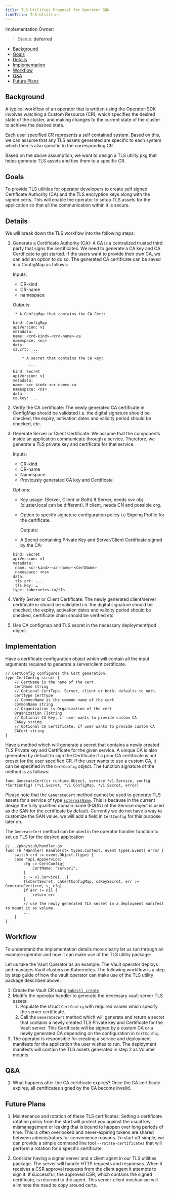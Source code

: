 ```yaml
---
title: TLS Utilities Proposal for Operator SDK
linkTitle: TLS Utilities
---
```


Implementation Owner:

> Status: **deferred**

- [Background](#background)
- [Goals](#goals)
- [Details](#details)
- [Implementation](#implementation)
- [Workflow](#workflow)
- [Q&A](#qa)
- [Future Plans](#future-plans)

## Background

A typical workflow of an operator that is written using the Operator-SDK involves watching a Custom Resource (CR), which specifies the desired state of the cluster, and making changes to the current state of the cluster to achieve the desired state.

Each user specified CR represents a self contained system. Based on this, we can assume that any TLS assets generated are specific to each system which then is also specific to the corresponding CR.

Based on the above assumption, we want to design a TLS utility pkg that helps generate TLS assets and ties them to a specific CR.

## Goals

To provide TLS utilities for operator developers to create self signed Certificate Authority (CA) and the TLS encryption keys along with the signed certs. This will enable the operator to setup TLS assets for the application so that all the communication within it is secure.

## Details

We will break down the TLS workflow into the following steps:

1. Generate a Certificate Authority (CA): A CA is a centralized trusted third party that signs the certificates. We need to generate a CA key and CA Certificate to get started. If the users want to provide their own CA, we can add an option to do so. The generated CA certificate can be saved in a ConfigMap as follows:

	Inputs:

	* CR-kind
	* CR-name
	* namespace

	Outputs:

        * A ConfigMap that contains the CA Cert:

	```
	kind: ConfigMap
	apiVersion: v1
	metadata:
	name: <crd-kind>-<crd-name>-ca
	namespace: <ns>
	data:
	ca.crt: ...
            ```
        * A secret that contains the CA key:

           ```
	kind: Secret
	apiVersion: v1
	metadata:
	name: <cr-kind>-<cr-name>-ca
	namespace: <ns>
	data:
	ca.key: ...
	```

2. Verify the CA certificate: The newly generated CA certificate in ConfigMap should be validated i.e. the digital signature should be checked, the expiry, activation dates and validity period should be checked, etc.

3. Generate Server or Client Certificate: We assume that the components inside an application communicate through a service. Therefore, we generate a TLS private key and certificate for that service.

	Inputs:

	* CR-kind
	* CR-name
	* Namespace
	* Previously generated CA key and Certificate

	Options:

	* Key usage: (Server, Client or Both) If Server, needs svc obj (cluster.local can be different). If client, needs CN and possible org.
	* Option to specify signature configuration policy i.e Signing Profile for the certificate.

        Outputs:

	* A Secret containing Private Key and Server/Client Certificate signed by the CA:

	```
	kind: Secret
	apiVersion: v1
	metadata:
	 name: <cr-kind>-<cr-name>-<CertName>
	 namespace: <ns>
	data:
	 tls.crt: ...
	 tls.key: …
	type: kubernetes.io/tls
	```

4. Verify Server or Client Certificate: The newly generated client/server certificate in should be validated i.e. the digital signature should be checked, the expiry, activation dates and validity period should be checked, certificate chain should be verified etc


5. Use CA configmap and TLS secret in the necessary deployment/pod object.

## Implementation

Have a certificate configuration object which will contain all the input arguments required to generate a server/client certificate.

```
// CertConfig configures the Cert generation.
type CertConfig struct {
	// CertName is the name of the cert.
	CertName string
	// Optional CertType. Server, client or both; defaults to both.
	CertType CertType
	// CommonName is the common name of the cert
	CommonName string
	// Organization is Organization of the cert
	Organization []string
	// Optional CA Key, if user wants to provide custom CA
	CAKey string
	// Optional CA Certificate, if user wants to provide custom CA
	CACert string
}
```

Have a method which will generate a secret that contains a newly created TLS Private key and Certificate for the given service. A unique CA is also generated by default to sign the Certificate if a prior CA certificate is not preset for the user specified CR. If the user wants to use a custom CA, it can be specified in the `CertConfig` object. The function signature of the method is as follows:

```
func GenerateCert(cr runtime.Object, service *v1.Service, config *CertConfig) (*v1.Secret, *v1.ConfigMap, *v1.Secret, error)

```

Please note that the `GenerateCert` method cannot be used to generate TLS assets for a service of type [`ExternalName`](https://kubernetes.io/docs/concepts/services-networking/service/#externalname). This is because in the current design the fully qualified domain name (FQDN) of the Service object is used as the SAN for the certificate by default. Currently we do not have a way to customize the SAN value, we will add a field in `CertConfig` for this purpose later on.

The `GenerateCert` method can be used in the operator handler function to set up TLS for the desired application

```
// ../pkg/stub/handler.go
func (h *Handler) Handle(ctx types.Context, event types.Event) error {
	switch crd := event.Object.(type) {
	case *api.AppService:
		cfg := CertConfig{
			CertName: "server1",
		}
		s := v1.Service{...}
		tlsCertSecret, caCertConfigMap, caKeySecret, err := GenerateCert(crd, s, cfg)
		if err != nil {
			return err
		}
		// use the newly generated TLS secret in a deployment manifest to mount it as volume.
		...
	}
}
```
## Workflow

To understand the implementation details more clearly let us run through an example operator and how it can make use of the TLS utility package:

Let us take the Vault Operator as an example. The Vault operator deploys and manages Vault clusters on Kubernetes. The following workflow is a step by step guide of how the vault operator can make use of the TLS utility package described above:

1. Create the Vault CR using [`kubectl create`](https://github.com/coreos/vault-operator/blob/master/example/vault_crd.yaml)
2. Modify the operator handler to generate the necessary vault server TLS assets:
	1. Populate the struct `CertConfig` with required values which specify the server certificate.
	2. Call the `GenerateCert` method which will generate and return a secret that contains a newly created TLS Private key and Certificate for the Vault server. This Certificate will be signed by a custom CA or a newly generated CA depending on the configuration in `CertConfig`.
3. The operator is responsible for creating a service and deployment manifests for the application the user wishes to run. The deployment manifests will contain the TLS assets generated in step 2 as Volume mounts.

## Q&A

1. What happens after the CA certificate expires?
   Once the CA certificate expires, all certificates signed by the CA become invalid.

## Future Plans

1. Maintenance and rotation of these TLS certificates: Setting a certificate rotation policy from the start will protect you against the usual key mismanagement or leaking that is bound to happen over long periods of time. This is often overlooked and never-expiring tokens are shared between administrators for convenience reasons. To start off simple, we can provide a simple command line tool `--rotate-certificates` that will perform a rotation for a specific certificate.

2. Consider having a signer server and a client agent in our TLS utilities package. The server will handle HTTP requests and responses. When it receives a CSR approval requests from the client agent it attempts to sign it. If successful, the approved CSR, which contains the signed certificate, is returned to the agent. This server-client mechanism will eliminate the need to copy around certs.
